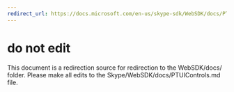 ```yaml
---
redirect_url: https://docs.microsoft.com/en-us/skype-sdk/WebSDK/docs/PTUIControls
---
```

# do not edit
This document is a redirection source for redirection to the WebSDK/docs/ folder. Please make all edits to the Skype/WebSDK/docs/PTUIControls.md file.

